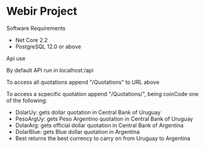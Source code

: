 # Webir Project

Software Requirements

* Net Core 2.2
* PostgreSQL 12.0 or above

Api use

By default API run in localhost:<portnumber>/api

To access all quotations append "/Quotations" to URL above

To access a scpecific quotation append "/Quotations/<coinCode>", being coinCode one of the following:
* DolarUy: gets dollar quotation in Central Bank of Uruguay
* PesoArgUy: gets Peso Argentino quotation in Central Bank of Uruguay
* DolarArg: gets official dollar quotation in Central Bank of Argentina
* DolarBlue: gets Blue dollar quotation in Argentina
* Best returns the best currency to carry on from Uruguay to Argentina
